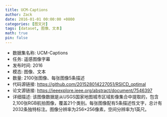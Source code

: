 ```yaml
---
title: UCM-Captions
author: Zack
date: 2016-01-01 00:00:00 +0800
categories: [图文对]
tags: [dataset, 图像、文本]
math: true
pin: false
---
```

- 数据集名称: UCM-Captions
- 任务: 遥感图像字幕
- 发布时间: 2016
- 模态: 图像、文本
- 数量: 2100张图像、每张图像5条描述
- 代码源链接: https://github.com/201528014227051/RSICD_optimal
- 论文源链接: https://ieeexplore.ieee.org/abstract/document/7546397
- 详细描述: 该图像数据是从USGS国家地图城市区域影像集合中提取的，包含2,100张RGB航拍图像，覆盖21个类别。每张图像配有5条描述性文字，总计有2032条独特标注。图像分辨率为256×256像素，空间分辨率为1英尺。
